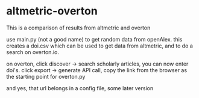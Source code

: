 # altmetric-overton
This is a comparison of results from altmetric and overton

use main.py (not a good name) to get random data from openAlex. 
this creates a doi.csv which can be used to get data from altmetric, 
and to do a search on overton.io. 

on overton, click discover -> search scholarly articles,
you can now enter doi's. 
click export -> generate API call,
copy the link from the browser as the starting point for overton.py

and yes, that url belongs in a config file, some later version
